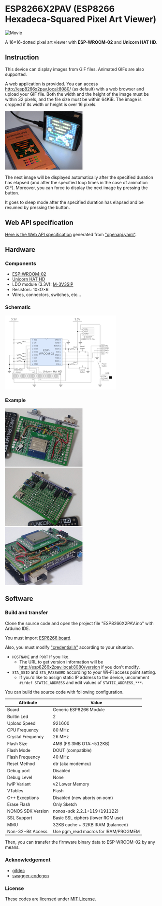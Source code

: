 # ESP8266X2PAV (ESP8266 Hexadeca-Squared Pixel Art Viewer)

![Movie](doc/movie.gif)

A 16&times;16-dotted pixel art viewer with **ESP-WROOM-02** and **Unicorn HAT HD**.

## Instruction

This device can display images from GIF files.
Animated GIFs are also supported.

A web application is provided. You can access http://esp8266x2pav.local:8080/ (as default) with a web browser and upload your GIF file.
Both the width and the height of the image must be within 32 pixels, and the file size must be within 64KiB.
The image is cropped if its width or height is over 16 pixels.

[![Click to expand](doc/picture1_thumbnail.jpg)](doc/picture1.jpg)

The next image will be displayed automatically after the specified duration has elapsed (and after the specified loop times in the case of animation GIF).
Moreover, you can force to display the next image by pressing the button.

It goes to sleep mode after the specified duration has elapsed and be resumed by pressing the button.

## Web API specification

[Here is the Web API specification](doc/webapi_spec.html) generated from ["openapi.yaml"](openapi.yaml).

## Hardware

### Components

* [ESP-WROOM-02](http://akizukidenshi.com/catalog/g/gM-09607/)
* [Unicorn HAT HD](https://shop.pimoroni.com/products/unicorn-hat-hd)
* LDO module (3.3V): [M-3V3SIP](https://www.aitendo.com/product/13061)
* Resistors: 10k&ohm;&times;6
* Wires, connectors, switches, etc...

### Schematic

[![Click to expand](doc/schematic_thumbnail.png)](doc/schematic.png)

### Example

[![Click to expand](doc/picture2_thumbnail.jpg)](doc/picture2.jpg)
[![Click to expand](doc/picture3_thumbnail.jpg)](doc/picture3.jpg)
[![Click to expand](doc/picture4_thumbnail.jpg)](doc/picture4.jpg)

## Software

### Build and transfer

Clone the source code and open the project file "ESP8266X2PAV.ino" with Arduino IDE.

You must import [ESP8266 board](https://github.com/esp8266/Arduino?tab=readme-ov-file#installing-with-boards-manager).

Also, you must modify ["credential.h"](credential.h) according to your situation.

* `HOSTNAME` and `PORT` if you like.
    * The URL to get version information will be http://esp8266x2pav.local:8080/version if you don't modify.
* `STA_SSID` and `STA_PASSWORD` according to your Wi-Fi access point setting.
    * If you'd like to assign static IP address to the device, uncomment `#ifdef STATIC_ADDRESS` and edit values of `STATIC_ADDRESS_***`.

You can build the source code with following configuration.

Attribute        |Value
-----------------|------------------------------------
Board            |Generic ESP8266 Module
Builtin Led      |2
Upload Speed     |921600
CPU Frequency    |80 MHz
Crystal Frequency|26 MHz
Flash Size       |4MB (FS:3MB OTA:~512KB)
Flash Mode       |DOUT (compatible)
Flash Frequency  |40 MHz
Reset Method     |dtr (aka modemcu)
Debug port       |Disabled
Debug Level      |None
lwIP Variant     |v2 Lower Memory
VTables          |Flash
C++ Exceptions   |Disabled (new aborts on oom)
Erase Flash      |Only Sketch
NONOS SDK Version|nonos-sdk 2.2.1+119 (191122)
SSL Support      |Basic SSL ciphers (lower ROM use)
MMU              |32KB cache + 32KB IRAM (balanced)
Non-32-Bit Access|Use pgm_read macros for IRAM/PROGMEM

Then, you can transfer the firmware binary data to ESP-WROOM-02 by any means.

### Acknowledgement

* [gifdec](https://github.com/lecram/gifdec)
* [swagger-codegen](https://github.com/swagger-api/swagger-codegen)

### License

These codes are licensed under [MIT License](LICENSE).
